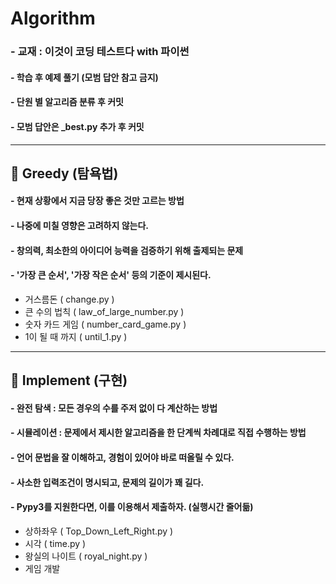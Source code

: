 # Algorithm
### - 교재 : 이것이 코딩 테스트다 with 파이썬 
#### - 학습 후 예제 풀기 (모범 답안 참고 금지)
#### - 단원 별 알고리즘 분류 후 커밋
#### - 모범 답안은 _best.py 추가 후 커밋

***
## 📌 Greedy (탐욕법)
#### - 현재 상황에서 지금 당장 좋은 것만 고르는 방법
#### - 나중에 미칠 영향은 고려하지 않는다.
#### - 창의력, 최소한의 아이디어 능력을 검증하기 위해 출제되는 문제
#### - '가장 큰 순서', '가장 작은 순서' 등의 기준이 제시된다.
- 거스름돈 ( change.py )
- 큰 수의 법칙 ( law_of_large_number.py )
- 숫자 카드 게임 ( number_card_game.py )
- 1이 될 때 까지 ( until_1.py )

***
## 📌 Implement (구현)
#### - 완전 탐색 : 모든 경우의 수를 주저 없이 다 계산하는 방법
#### - 시뮬레이션 : 문제에서 제시한 알고리즘을 한 단계씩 차례대로 직접 수행하는 방법
#### - 언어 문법을 잘 이해하고, 경험이 있어야 바로 떠올릴 수 있다.
#### - 사소한 입력조건이 명시되고, 문제의 길이가 꽤 길다.
#### - Pypy3를 지원한다면, 이를 이용해서 제출하자. (실행시간 줄어듦)
- 상하좌우 ( Top_Down_Left_Right.py )
- 시각 ( time.py )
- 왕실의 나이트 ( royal_night.py )
- 게임 개발